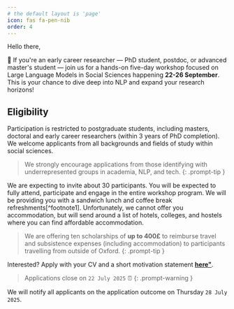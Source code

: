 ```yaml
---
# the default layout is 'page'
icon: fas fa-pen-nib
order: 4
---
```


Hello there,

👀 If you're an early career researcher — PhD student, postdoc, or advanced master's student — join us for a hands-on five-day workshop focused on Large Language Models in Social Sciences happening **22-26 September**. This is your chance to dive deep into NLP and expand your research horizons!

## Eligibility
Participation is restricted to postgraduate students, including masters, doctoral and early career researchers (within 3 years of PhD completion). We welcome applicants from all backgrounds and fields of study within social sciences.

> We strongly encourage applications from those identifying with underrepresented groups in academia, NLP, and tech.
{: .prompt-tip }

We are expecting to invite about 30 participants. You will be expected to fully attend, participate and engage in the entire workshop program. We will be providing you with a sandwich lunch and coffee break refreshments[^footnote1]. Unfortunately, we cannot offer you accommodation, but will send around a list of hotels, colleges, and hostels where you can find affordable accommodation. 

> We are offering ten scholarships of **up to 400£** to reimburse travel and subsistence expenses (including accommodation) to participants travelling from outside of Oxford.
{: .prompt-tip }

Interested? Apply with your CV and a short motivation statement [**here"**](https://forms.gle/iPEBtZvTX9D86fkL9).
> Applications close on `22 July 2025` ⏰
{: .prompt-warning }

We will notify all applicants on the application outcome on Thursday `28 July 2025`.


